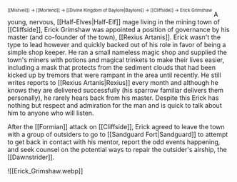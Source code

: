 <sup><sup>[[Mistveil]] → [[Mortend]] → [[Divine Kingdom of Baylore|Baylore]] → [[Cliffside]] → Erick Grimshaw</sup></sup>
A young, nervous, [[Half-Elves|Half-Elf]] mage living in the mining town of [[Cliffside]], Erick Grimshaw was appointed a position of governance by his master (and co-founder of the town), [[Rexius Artanis]]. Erick wasn't the type to lead however and quickly backed out of his role in favor of being a simple shop keeper. He ran a small nameless magic shop and supplied the town's miners with potions and magical trinkets to make their lives easier, including a mask that protects from the sediment clouds that had been kicked up by tremors that were rampant in the area until recently. He still writes reports to [[Rexius Artanis|Rexius]] every month and although he knows they are delivered successfully (his sparrow familiar delivers them personally), he rarely hears back from his master. Despite this Erick has nothing but respect and admiration for the man and is quick to talk about him to anyone who will listen.

After the [[Formian]] attack on [[Cliffside]], Erick agreed to leave the town with a group of outsiders to go to [[Sandguard Fort|Sandguard]] to attempt to get back in contact with his mentor, report the odd events happening, and seek counsel on the potential ways to repair the outsider's airship, the [[Dawnstrider]]. 

![[Erick_Grimshaw.webp]]